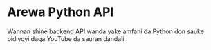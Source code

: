 # Arewa Python API

Wannan shine backend API wanda yake amfani da Python don sauke bidiyoyi daga YouTube da sauran dandali.
